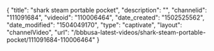 {
    "title": "shark steam portable pocket",
    "description": "",
    "channelid": "111091684",
    "videoid": "110006464",
    "date_created": "1502525562",
    "date_modified": "1504049170",
    "type": "captivate",
    "layout": "channelVideo",
    "url": "\/bbbusa-latest-videos\/shark-steam-portable-pocket\/111091684-110006464"
}